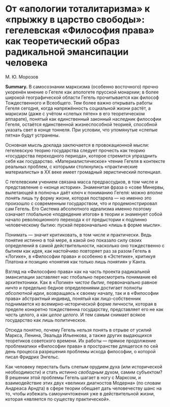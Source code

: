 # От «апологии тоталитаризма» к «прыжку в царство свободы»: гегелевская «Философия права» как теоретический образ радикальной эмансипации человека

М. Ю. Морозов

**Summary.** В самосознании марксизма (особенно восточного) прочно укоренён мнение о Гегеле как апологете прусской монархии; в более широкой географической области Гегель прочитывается как философ Тождественного и Всеобщего. Тем более важно открывать работы Гегеля сегодня, когда напряжённость социальной жизни растёт, а марксизм (даже с учётом «слепых пятен» в его теоретическом аппарате), понятый как единственный законный наследник философии Гегеля, остаётся единственной жизнеспособной теорией, способной указать свет в конце тоннеля. При условии, что упомянутые «слепые пятна» будут устранены.

Основная мысль доклада заключается в провокационной мысли: гегелевскую теорию государства следует прочесть как теорию «государства переходного периода», которое стремится упразднить себя как государство. «Материалистическое» чтение Гегеля в контексте реальных проблем, с которыми столкнулись «практические материалисты» в XX веке имеет громадный эвристический потенциал.

С гегелевским учением связана масса предрассудков, в том числе и представление о «конце истории». Знаменитая фраза о «сове Минервы, вылетающей в полночь» даёт ключ к пониманию Гегеля: можно *вполне понять* лишь ту форму жизни, которая постарела — но именно это произошло с современным государством, что и продемонстрировал сам Гегель. Его Система абсолютного идеализма именно поэтому означает глобальное «подведение итогов» в теории и знаменует собой начало революционного перехода к от предыстории к подлинно человеческому бытию: пускай первоначально «лишь в форме мысли».

Понимать — значит критиковать, в том числе и практически. Ведь понятие истинно в той мере, в какой оно показало силу своих определений в самой действительности, насколько оно тождественно с бытием как идея, как настойчиво повторяет раз за разом Гегель в «Логике», в «Философии права» и особенно в «Эстетике», критикуя Платона и позицию «понятия как только лишь понятия» у Канта.

Взгляд на «Философию права» как на часть проекта радикальной эмансипации заставляет нас глобально пересмотреть понимание её архитектоники. Как в «Логике» *чистое бытие*, первоначально равное *ничто* и предельно бедное определениями достигает полноты *абсолютной идеи*, возвращаясь к своему началу, так и в «Философии права» абстрактный индивид, понятый как лицо-собственник поднимается ко всемирно-исторической форме личности, которая в пределе конкретно тождественна государству, представляет его не как *часть* целого, а как *целое целого*. И тем самым снимает всякое государство как лишь политическое.

Отсюда понятно, почему Гегель нельзя понять в отрыве от усилий Маркса, Ленина, Эвальда Ильенкова, а также других выдающихся теоретиков советского времени. Их работы — прямое продолжение проблематики «Философии права» в пространстве длящегося по сей день процесса разрешения проблемы исхода философии, о которой писал Фридрих Энгельс.

Как человеку перестать быть слепым орудием духа (или исторической необходимости) и стать истинно *свободным* духом, самим субъектом? В решении этой проблемы Гегель шагает в ногу с Марксом, и взаимодействие этих двух «великих диагностов Модерна» (по словам Андреаса Арндта) в сфере теории обещает дать человечеству шанс на то, чтобы избежать самоуничтожения уже в действительной жизни, которая «является по существу практической». 